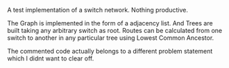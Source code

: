 A test implementation of a switch network. Nothing productive.

The Graph is implemented in the form of a adjacency list. And Trees are built taking any arbitrary switch as root.
Routes can be calculated from one switch to another in any particular tree using Lowest Common Ancestor.

The commented code actually belongs to a different problem statement which I didnt want to clear off.
